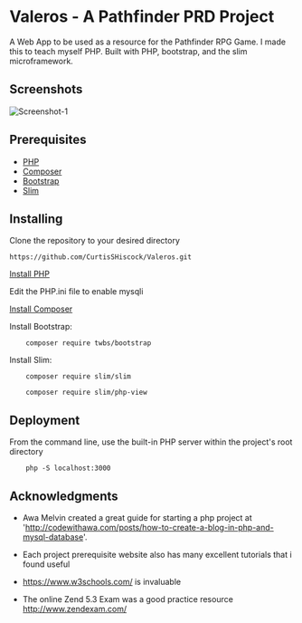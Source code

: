 # Valeros - A Pathfinder PRD Project

A Web App to be used as a resource for the Pathfinder RPG Game. I made this to teach myself PHP.
Built with PHP, bootstrap, and the slim microframework.

## Screenshots

![Screenshot-1](/static/images/screenshots/screen/screenshot-1.png?raw=true "")

## Prerequisites

* [PHP](https://www.php.net/)
* [Composer](https://getcomposer.org/)
* [Bootstrap](https://getbootstrap.com/)
* [Slim](http://www.slimframework.com/)

## Installing

Clone the repository to your desired directory 

```
https://github.com/CurtisSHiscock/Valeros.git
```

[Install PHP](https://www.php.net/)

Edit the PHP.ini file to enable mysqli

[Install Composer](https://getcomposer.org/)

Install Bootstrap:

```
    composer require twbs/bootstrap
```

Install Slim:
```
    composer require slim/slim
```
```
    composer require slim/php-view
```

## Deployment
From the command line, use the built-in PHP server within the project's root directory
```
    php -S localhost:3000
```

## Acknowledgments

* Awa Melvin created a great guide for starting a php project at 'http://codewithawa.com/posts/how-to-create-a-blog-in-php-and-mysql-database'.

* Each project prerequisite website also has many excellent tutorials that i found useful

* https://www.w3schools.com/ is invaluable

* The online Zend 5.3 Exam was a good practice resource http://www.zendexam.com/